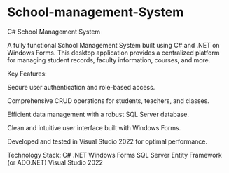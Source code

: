 # School-management-System
C# School Management System

A fully functional School Management System built using C# and .NET on Windows Forms. This desktop application provides a centralized platform for managing student records, faculty information, courses, and more.

Key Features:

Secure user authentication and role-based access.

Comprehensive CRUD operations for students, teachers, and classes.

Efficient data management with a robust SQL Server database.

Clean and intuitive user interface built with Windows Forms.

Developed and tested in Visual Studio 2022 for optimal performance.

Technology Stack: C# .NET Windows Forms SQL Server Entity Framework (or ADO.NET) Visual Studio 2022
